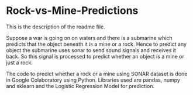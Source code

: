 # Rock-vs-Mine-Predictions
This is the description of the readme file.

Suppose a war is going on on waters and there is a submarine which predicts that the object beneath it is a mine or a rock. Hence to predict any object the submarine uses sonar to send sound signals and receives it back. So this signal is processed to predict whether an object is a mine or just a rock. 

The code to predict whether a rock or a mine using SONAR dataset is done in Google Colaboratory using Python. Libraries used are pandas, numpy and sklearn and the Logistic Regression Model for prediction.
